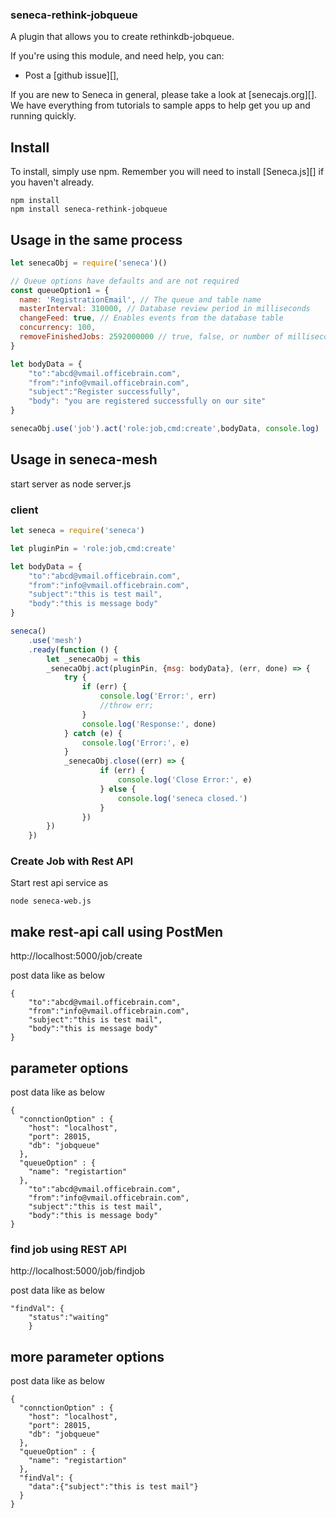 ### seneca-rethink-jobqueue

A plugin that allows you to create rethinkdb-jobqueue.


If you're using this module, and need help, you can:
- Post a [github issue][],

If you are new to Seneca in general, please take a look at [senecajs.org][]. We have everything from
tutorials to sample apps to help get you up and running quickly.

## Install
To install, simply use npm. Remember you will need to install [Seneca.js][] if you haven't already.

```
npm install
npm install seneca-rethink-jobqueue
```

## Usage in the same process

```js
let senecaObj = require('seneca')()

// Queue options have defaults and are not required
const queueOption1 = {
  name: 'RegistrationEmail', // The queue and table name
  masterInterval: 310000, // Database review period in milliseconds
  changeFeed: true, // Enables events from the database table
  concurrency: 100,
  removeFinishedJobs: 2592000000 // true, false, or number of milliseconds
}

let bodyData = {
	"to":"abcd@vmail.officebrain.com",
	"from":"info@vmail.officebrain.com",
	"subject":"Register successfully",
	"body": "you are registered successfully on our site"
}

senecaObj.use('job').act('role:job,cmd:create',bodyData, console.log)

```

## Usage in seneca-mesh
start server as
node server.js
### client

```js
let seneca = require('seneca')

let pluginPin = 'role:job,cmd:create'

let bodyData = {
	"to":"abcd@vmail.officebrain.com",
	"from":"info@vmail.officebrain.com",
	"subject":"this is test mail",
	"body":"this is message body"
}

seneca()
	.use('mesh')
	.ready(function () {
		let _senecaObj = this
		_senecaObj.act(pluginPin, {msg: bodyData}, (err, done) => {
			try {
				if (err) {
					console.log('Error:', err)
					//throw err;
				}
				console.log('Response:', done)
			} catch (e) {
				console.log('Error:', e)
			}
			_senecaObj.close((err) => {
					if (err) {
						console.log('Close Error:', e)
					} else {
						console.log('seneca closed.')
					}
				})
		})
	})
```

### Create Job with Rest API
Start rest api service as
```
node seneca-web.js
```
## make rest-api call using PostMen

http://localhost:5000/job/create

post data like as below

```
{
	"to":"abcd@vmail.officebrain.com",
	"from":"info@vmail.officebrain.com",
	"subject":"this is test mail",
	"body":"this is message body"
}
```
## parameter options

post data like as below

```
{
  "connctionOption" : {
    "host": "localhost",
    "port": 28015,
    "db": "jobqueue"
  },
  "queueOption" : {
    "name": "registartion"
  },
	"to":"abcd@vmail.officebrain.com",
	"from":"info@vmail.officebrain.com",
	"subject":"this is test mail",
	"body":"this is message body"
}
```

### find job using REST API

http://localhost:5000/job/findjob

post data like as below

```
"findVal": {
	"status":"waiting"
	}
```
## more parameter options

post data like as below

```
{
  "connctionOption" : {
    "host": "localhost",
    "port": 28015,
    "db": "jobqueue"
  },
  "queueOption" : {
    "name": "registartion"
  },
  "findVal": {
  	"data":{"subject":"this is test mail"}
  }
}
```
